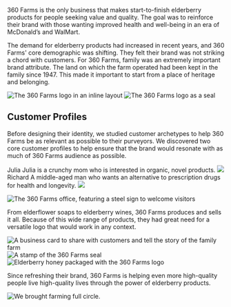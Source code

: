 360 Farms is the only business that makes start-to-finish elderberry products for people seeking value and quality. The goal was to reinforce their brand with those wanting improved health and well-being in an era of McDonald’s and WalMart.

The demand for elderberry products had increased in recent years, and 360 Farms' core demographic was shifting. They felt their brand was not striking a chord with customers. For 360 Farms, family was an extremely important brand attribute. The land on which the farm operated had been kept in the family since 1947. This made it important to start from a place of heritage and belonging.

<section class="bleed grid col-2">
  <img alt="The 360 Farms logo in an inline layout" src="/_assets/images/360-farms/360-inline.svg" />
  <img alt="The 360 Farms logo as a seal" src="/_assets/images/360-farms/360-seal.svg" />
</section>

## Customer Profiles

Before designing their identity, we studied customer archetypes to help 360 Farms be as relevant as possible to their purveyors. We discovered two core customer profiles to help ensure that the brand would resonate with as much of 360 Farms audience as possible.

<section class="grid col-3 gap-4">
	<Import from="/_/Blurb.html">
		<BlurbTitle>Julia</BlurbTitle>
		<BlurbDesc>
			Julia is a crunchy mom who is interested in organic, novel products.
		</BlurbDesc>
		<BlurbImage>
			<img class="round" src="/_assets/images/360-farms/julia.jpg" />
		</BlurbImage>
	</Import>
	<Import from="/_/Blurb.html">
		<BlurbTitle>Richard</BlurbTitle>
		<BlurbDesc>
			A middle-aged man who wants an alternative to prescription drugs for health and longevity.
		</BlurbDesc>
		<BlurbImage>
			<img class="round" src="/_assets/images/360-farms/richard.jpg" />
		</BlurbImage>
	</Import>
</section>

![The 360 Farms office, featuring a steel sign to welcome visitors](/_assets/images/360-farms/360-office.jpg)

From elderflower soaps to elderberry wines, 360 Farms produces and sells it all. Because of this wide range of products, they had great need for a versatile logo that would work in any context.

<section class="bleed grid col-3 ai-stretch">
  <img alt="A business card to share with customers and tell the story of the family farm" src="/_assets/images/360-farms/360-business-card.jpg" />
  <img alt="A stamp of the 360 Farms seal" src="/_assets/images/360-farms/360-stamp.jpg" />
  <img alt="Elderberry honey packaged with the 360 Farms logo" src="/_assets/images/360-farms/360-honey.jpg" />
</section>

Since refreshing their brand, 360 Farms is helping even more high-quality people live high-quality lives through the power of elderberry products.

![We brought farming full circle.](/_assets/images/360-farms/360-berries.jpg)